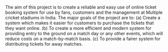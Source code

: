 The aim of this project is to create a reliable and easy use of online ticket booking system for use by fans, customers and the management at Multiple cricket stadiums in India. The major goals of the project are to:
(a) Create a system which makes it easier for customers to purchase the tickets that they want online.
(b) To create a more efficient and modern system for providing entry to the ground on a match day or any other events, which will reduce costs on a match-by-match basis.
(c) To provide a fairer system for distributing tickets for away matches.
